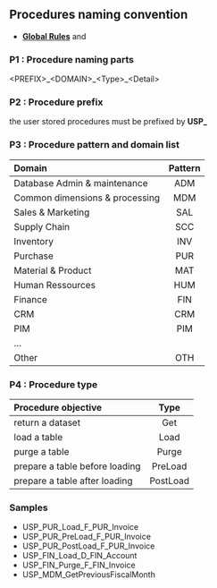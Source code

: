 ## Procedures naming convention

- **[Global Rules](GlobalRules.md)** and

### P1 : Procedure naming parts
\<PREFIX\>\_\<DOMAIN\>\_\<Type\>\_\<Detail\>

### P2 : Procedure prefix
the user stored procedures must be prefixed by **USP\_**

### P3 : Procedure pattern and domain list
|	Domain	|	Pattern	|
|	:---	|	:---:	|
|	Database Admin & maintenance	|	ADM	|
|	Common dimensions & processing	|	MDM	|
|	Sales & Marketing	|	SAL	|
|	Supply Chain	|	SCC	|
|	Inventory	|	INV	|
|	Purchase	|	PUR	|
|	Material & Product	|	MAT	|
|	Human Ressources	|	HUM	|
|	Finance	|	FIN	|
|	CRM	|	CRM	|
|	PIM	|	PIM	|
|	…	|		|
|	Other	|	OTH	|

### P4 : Procedure type

Procedure objective | Type |
:---|:---:|
return a dataset |  Get |
load a table | Load |
purge a table | Purge |
prepare a table before loading |PreLoad|
prepare a table after loading | PostLoad|

### Samples

- USP_PUR_Load_F_PUR_Invoice
- USP_PUR_PreLoad_F_PUR_Invoice
- USP_PUR_PostLoad_F_PUR_Invoice
- USP_FIN_Load_D_FIN_Account
- USP_FIN_Purge_F_FIN_Invoice
- USP_MDM_GetPreviousFiscalMonth

